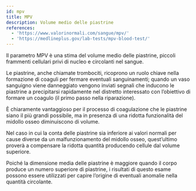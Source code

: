 ```yaml
---
id: mpv
title: MPV
description: Volume medio delle piastrine
references:
  - 'https://www.valorinormali.com/sangue/mpv/'
  - 'https://medlineplus.gov/lab-tests/mpv-blood-test/'
---
```

Il parametro MPV è una stima del volume medio delle piastrine, piccoli frammenti cellulari privi di nucleo e circolanti nel sangue.

Le piastrine, anche chiamate trombociti, ricoprono un ruolo chiave nella formazione di coaguli per fermare eventuali sanguinamenti; quando un vaso sanguigno viene danneggiato vengono inviati segnali che inducono le piastrine a precipitarsi rapidamente nel distretto interessato con l’obiettivo di formare un coagulo (il primo passo nella riparazione).

È chiaramente vantaggioso per il processo di coagulazione che le piastrine siano il più grandi possibile, ma in presenza di una ridotta funzionalità del midollo osseo diminuiscono di volume.

Nel caso in cui la conta delle piastrine sia inferiore ai valori normali per cause diverse da un malfunzionamento del midollo osseo, quest’ultimo proverà a compensare la ridotta quantità producendo cellule dal volume superiore.

Poiché la dimensione media delle piastrine è maggiore quando il corpo produce un numero superiore di piastrine, i risultati di questo esame possono essere utilizzati per capire l’origine di eventuali anomalie nella quantità circolante.
